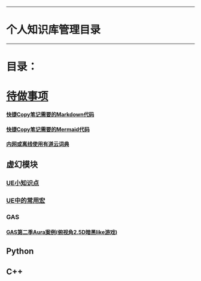 ___________________________________________________________________________________________
# 个人知识库管理目录

___________________________________________________________________________________________

# 目录：
# [待做事项](./TODO.md)

#### [快捷Copy笔记需要的Markdown代码](./MarkdownCopyMenu.md)
#### [快捷Copy笔记需要的Mermaid代码](./Mermaid格式参考.md)
#### [内网或离线使用有道云词典](./有道云词典离线打包.md)

## 虚幻模块
### [UE小知识点](./UECPP/UE_Tips.md)
### [UE中的常用宏](./UECPP/CommonMacrosUE.md)

### GAS
#### [GAS第二季Aura案例(俯视角2.5D暗黑like游戏)](./UECPP/Models/GAS/GAS_2_Aura/MainMenu.md)

## Python


## C++